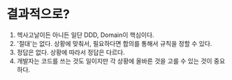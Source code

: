 # 결과적으로?

1. 헥사고날이든 아니든 일단 DDD, Domain이 핵심이다.
2. '절대'는 없다. 상황에 맞춰서, 필요하다면 합의를 통해서 규칙을 정할 수 있다.
3. 정답은 없다. 상황에 따라서 정답은 다르다.
4. 개발자는 코드를 쓰는 것도 일이지만 각 상황에 올바른 것을 고를 수 있는 것이 중요하다.